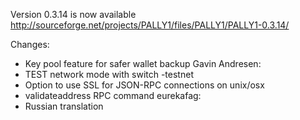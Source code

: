 Version 0.3.14 is now available
http://sourceforge.net/projects/PALLY1/files/PALLY1/PALLY1-0.3.14/

Changes:
* Key pool feature for safer wallet backup
Gavin Andresen:
* TEST network mode with switch -testnet
* Option to use SSL for JSON-RPC connections on unix/osx
* validateaddress RPC command
eurekafag:
* Russian translation
